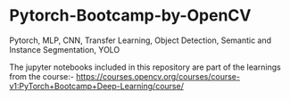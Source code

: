 # Pytorch-Bootcamp-by-OpenCV
Pytorch, MLP, CNN, Transfer Learning, Object Detection, Semantic and Instance Segmentation, YOLO

The jupyter notebooks included in this repository are part of the learnings from the course:-
https://courses.opencv.org/courses/course-v1:PyTorch+Bootcamp+Deep-Learning/course/
